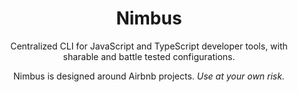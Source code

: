 <div align="center">

# Nimbus

Centralized CLI for JavaScript and TypeScript developer tools, with sharable and battle tested
configurations.

Nimbus is designed around Airbnb projects. _Use at your own risk._

</div>
